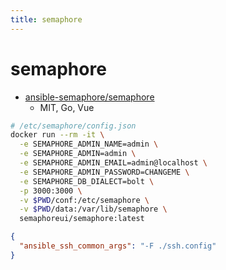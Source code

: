 ```yaml
---
title: semaphore
---
```


# semaphore

- [ansible-semaphore/semaphore](https://github.com/ansible-semaphore/semaphore)
  - MIT, Go, Vue

```bash
# /etc/semaphore/config.json
docker run --rm -it \
  -e SEMAPHORE_ADMIN_NAME=admin \
  -e SEMAPHORE_ADMIN=admin \
  -e SEMAPHORE_ADMIN_EMAIL=admin@localhost \
  -e SEMAPHORE_ADMIN_PASSWORD=CHANGEME \
  -e SEMAPHORE_DB_DIALECT=bolt \
  -p 3000:3000 \
  -v $PWD/conf:/etc/semaphore \
  -v $PWD/data:/var/lib/semaphore \
  semaphoreui/semaphore:latest
```

```json
{
  "ansible_ssh_common_args": "-F ./ssh.config"
}
```
